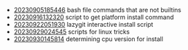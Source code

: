 - [20230905185446](/zet/20230905185446/README.md) bash file commands that are not builtins
- [20230916132320](/zet/20230916132320/README.md) script to get platform install command
- [20230922051930](/zet/20230922051930/README.md) lazygit interactive install script
- [20230929024545](/zet/20230929024545/README.md) scripts for linux tricks
- [20230930145814](/zet/20230930145814/README.md) determining cpu version for install
